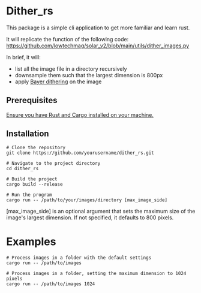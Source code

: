 # Dither_rs

This package is a simple cli application to get more familiar and learn rust.

It will replicate the function of the following code: 
https://github.com/lowtechmag/solar_v2/blob/main/utils/dither_images.py

In brief, it will:
- list all the image file in a directory recursively 
- downsample them such that the largest dimension is 800px
- apply [Bayer dithering](https://en.wikipedia.org/wiki/Dither) on the image

## Prerequisites
[Ensure you have Rust and Cargo installed on your machine.](https://rustup.rs/)

## Installation

```
# Clone the repository
git clone https://github.com/yourusername/dither_rs.git

# Navigate to the project directory
cd dither_rs

# Build the project
cargo build --release

# Run the program
cargo run -- /path/to/your/images/directory [max_image_side]
```

[max_image_side] is an optional argument that sets the maximum size of the image's largest dimension. If not specified, it defaults to 800 pixels.

# Examples

```
# Process images in a folder with the default settings
cargo run -- /path/to/images

# Process images in a folder, setting the maximum dimension to 1024 pixels
cargo run -- /path/to/images 1024
```
